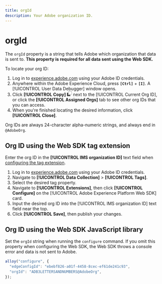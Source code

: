 ```yaml
---
title: orgId
description: Your Adobe organization ID.
---
```

# orgId

The `orgId` property is a string that tells Adobe which organization that data is sent to. **This property is required for all data sent using the Web SDK.**

To locate your org ID:

1. Log in to [experience.adobe.com](https://experience.adobe.com) using your Adobe ID credentials.
1. Anywhere within the Adobe Experience Cloud, press **`[Ctrl]`** + **`[I]`**. A [!UICONTROL User Data Debugger] window opens.
1. Click **[!UICONTROL Copy]** ![Copy](../../assets/copy.png) next to the [!UICONTROL Current Org ID], or click the **[!UICONTROL Assigned Orgs]** tab to see other org IDs that you can access.
1. When you're finished locating the desired information, click **[!UICONTROL Close]**.

Org IDs are always 24-character alpha-numeric strings, and always end in `@AdobeOrg`.

## Org ID using the Web SDK tag extension

Enter the org ID in the **[!UICONTROL IMS organization ID]** text field when [configuring the tag extension](/help/tags/extensions/client/web-sdk/web-sdk-extension-configuration.md).

1. Log in to [experience.adobe.com](https://experience.adobe.com) using your Adobe ID credentials.
1. Navigate to **[!UICONTROL Data Collection]** > **[!UICONTROL Tags]**.
1. Select the desired tag property.
1. Navigate to **[!UICONTROL Extensions]**, then click **[!UICONTROL Configure]** on the [!UICONTROL Adobe Experience Platform Web SDK] card.
1. Input the desired org ID into the [!UICONTROL IMS organization ID] text field near the top.
1. Click **[!UICONTROL Save]**, then publish your changes.

## Org ID using the Web SDK JavaScript library

Set the `orgId` string when running the `configure` command. If you omit this property when configuring the Web SDK, the Web SDK throws a console error and data is not sent to Adobe.

```js
alloy("configure", {
  "edgeConfigId": "ebebf826-a01f-4458-8cec-ef61de241c93",
  "orgId": "ADB3LETTERSANDNUMBERS@AdobeOrg",
});
```
